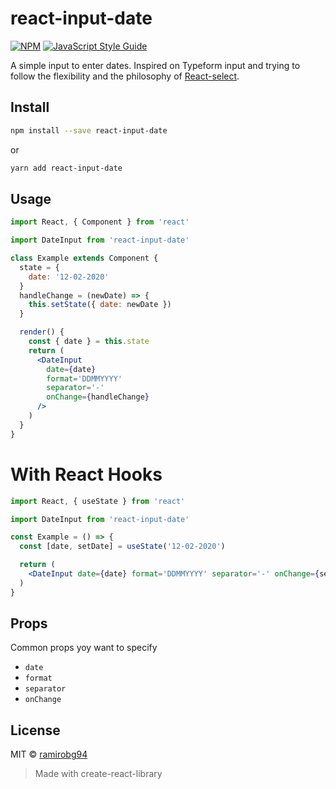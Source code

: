 # react-input-date

[![NPM](https://img.shields.io/npm/v/react-input-date.svg)](https://www.npmjs.com/package/react-input-date) [![JavaScript Style Guide](https://img.shields.io/badge/code_style-standard-brightgreen.svg)](https://standardjs.com)

A simple input to enter dates. Inspired on Typeform input and trying to follow the flexibility and the philosophy of [React-select](https://github.com/JedWatson/react-select).

## Install

```bash
npm install --save react-input-date
```

or

```bash
yarn add react-input-date
```

## Usage

```jsx
import React, { Component } from 'react'

import DateInput from 'react-input-date'

class Example extends Component {
  state = {
    date: '12-02-2020'
  }
  handleChange = (newDate) => {
    this.setState({ date: newDate })
  }

  render() {
    const { date } = this.state
    return (
      <DateInput
        date={date}
        format='DDMMYYYY'
        separator='-'
        onChange={handleChange}
      />
    )
  }
}
```

# With React Hooks

```jsx
import React, { useState } from 'react'

import DateInput from 'react-input-date'

const Example = () => {
  const [date, setDate] = useState('12-02-2020')

  return (
    <DateInput date={date} format='DDMMYYYY' separator='-' onChange={setDate} />
  )
}
```

## Props

Common props yoy want to specify

* `date`
* `format`
* `separator`
* `onChange`

## License

MIT © [ramirobg94](https://github.com/ramirobg94)

> Made with create-react-library

